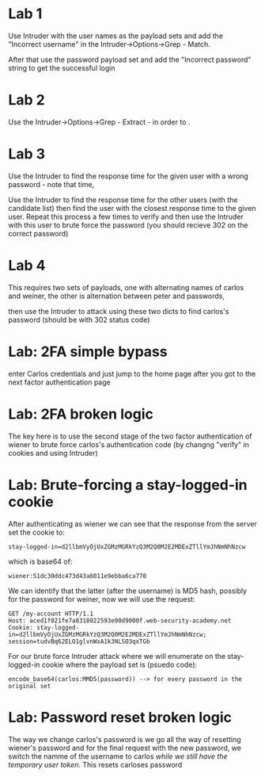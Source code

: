 # Lab 1

Use Intruder with the user names as the payload sets and add the "Incorrect username" in the Intruder->Options->Grep - Match.

After that use the password payload set and add the "Incorrect password" string to get the successful login

# Lab 2

Use the Intruder->Options->Grep - Extract - in order to .

# Lab 3

Use the Intruder to find the response time for the given user with a wrong password - note that time,

Use the Intruder to find the response time for the other users (with the candidate list) then find the user with the closest response time to the given user. Repeat this process a few times to verify and then use the Intruder with this user to brute force the password (you should recieve 302 on the correct password)

# Lab 4

This requires two sets of payloads, one with alternating names of carlos and weiner, the other is alternation between peter and passwords,

then use the Intruder to attack using these two dicts to find carlos's password (should be with 302 status code)


# Lab: 2FA simple bypass

enter Carlos credentials and just jump to the home page after you got to the next factor authentication page

# Lab: 2FA broken logic

The key here is to use the second stage of the two factor authentication of wiener to brute force carlos's authentication code (by changng "verify" in cookies and using Intruder)

# Lab: Brute-forcing a stay-logged-in cookie

After authenticating as wiener we can see that the response from the server set the cookie to:
```
stay-logged-in=d2llbmVyOjUxZGMzMGRkYzQ3M2Q0M2E2MDExZTllYmJhNmNhNzcw
```
which is base64 of:
```
wiener:51dc30ddc473d43a6011e9ebba6ca770
```

We can identify that the latter (after the username) is MD5 hash, possibly for the password for weiner, now we will use the request:
```
GET /my-account HTTP/1.1
Host: aced1f021fe7a8318022593e00d9000f.web-security-academy.net
Cookie: stay-logged-in=d2llbmVyOjUxZGMzMGRkYzQ3M2Q0M2E2MDExZTllYmJhNmNhNzcw; session=tudvBq62ELO1glvnWxA1k3NLSO3qxTGb
```

For our brute force Intruder attack where we will enumerate on the stay-logged-in cookie where the payload set is (psuedo code):
```
encode_base64(carlos:MMD5(password)) --> for every password in the original set
```

# Lab: Password reset broken logic

The way we change carlos's password is we go all the way of resetting wiener's password and for the final request with the new password, we switch the namme of the username to carlos *while we still have the temporary user token*.
This resets carloses password
